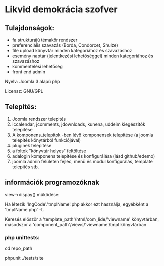 # Likvid demokrácia szofver

## Tulajdonságok:

- fa strukturájú témakör rendszer
- preferenciális szavazás (Borda, Condorcet, Shulze)
- file upload könyvtár minden kategoriához és szavazáshoz
- esemény naptár (jelentkezési lehetőséggel) minden kategoriához és szavazáshoz
- kommentelési lehetőség
- front end admin

Nyelv: Joomla 3 alapú php 

Licensz: GNU/GPL

## Telepités:

1. Joomla rendszer telepités
2. iccalendar, jcomments, jdownloads, kunena, uddeim kiegészitők telepitése
3. A komponens_telepitok -ben lévő komponensek telepitése (a joomla telepités könytárból funkciójával)
4. pluginek telepitése
5. a foltok "könyvtár helyes" feltöltése
6. adalogin komponens telepitése és konfigurálása (lásd github/edemo)
7. joomla admin felületen fejléc, menü és modul konfigurálás, template telepités stb.

## információk programozóknak
view->dispay() müködése:

Ha létezik 'lngCode'.'tmplName'.php akkor ezt használja, egyébként a 'tmplName.php' -t.

Keresés elöször a 'template_path'/html/com_lide/'viewname' könyvtárban, másodszor a 'component_path'/views/'viewname'/tmpl könyvtárban

### php unittests:

cd repo_path

phpunit ./tests/site





